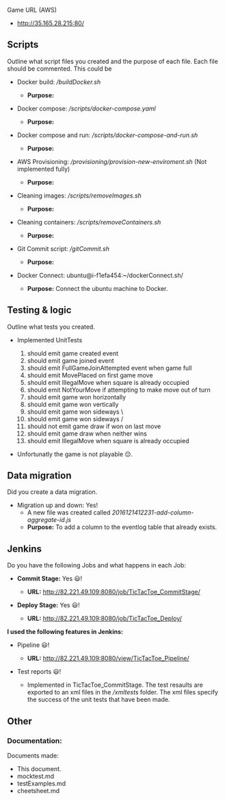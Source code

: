 Game URL (AWS)
* http://35.165.28.215:80/

## Scripts

Outline what script files you created and the purpose of each file. Each file should be commented. This could be

- Docker build: _/buildDocker.sh_
	- __Purpose:__ 

- Docker compose: _/scripts/docker-compose.yaml_
	- __Purpose:__ 

- Docker compose and run: _/scripts/docker-compose-and-run.sh_
	- __Purpose:__ 

- AWS Provisioning: _/provisioning/provision-new-enviroment.sh_ (Not implemented fully)
	- __Purpose:__ 

- Cleaning images: _/scripts/removeImages.sh_
	- __Purpose:__ 

- Cleaning containers: _/scripts/removeContainers.sh_
	- __Purpose:__ 

- Git Commit script: _/gitCommit.sh_
	- __Purpose:__ 

- Docker Connect:  ubuntu@i-f1efa454:~/dockerConnect.sh/
	- __Purpose:__ Connect the ubuntu machine to Docker.



## Testing & logic

Outline what tests you created.

- Implemented UnitTests
	1. should emit game created event
	2. should emit game joined event
	3. should emit FullGameJoinAttempted event when game full
	4. should emit MovePlaced on first game move
	5. should emit IllegalMove when square is already occupied
	6. should emit NotYourMove if attempting to make move out of turn
	7. should emit game won horizontally
	8. should emit game won vertically
	9. should emit game won sideways \
	10. should emit game won sideways /
	11. should not emit game draw if won on last move
	12. should emit game draw when neither wins
	13. should emit IllegalMove when square is already occupied

- Unfortunatly the game is not playable :pensive:.



## Data migration

Did you create a data migration.

- Migration up and down: Yes!
	- A new file was created called _2016121412231-add-column-aggregate-id.js_
	- __Purpose:__ To add a column to the eventlog table that already exists.



## Jenkins

Do you have the following Jobs and what happens in each Job:

- __Commit Stage:__ Yes :smiley:! 
	- __URL:__ http://82.221.49.109:8080/job/TicTacToe_CommitStage/ 

- __Deploy Stage:__ Yes :smiley:!
	- __URL:__ http://82.221.49.109:8080/job/TicTacToe_Deploy/ 




__I used the following features in Jenkins:__
- Pipeline :smiley:!
	- __URL:__ http://82.221.49.109:8080/view/TicTacToe_Pipeline/

- Test reports :smiley:!
	- Implemented in TicTacToe_CommitStage. The test resaults are exported to an xml files in the _/xmltests_ folder. The xml files specify the success of the unit tests that have been made. 



## Other
### Documentation:
Documents made:
- This document.
- mocktest.md
- testExamples.md
- cheetsheet.md
